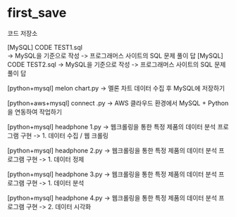 # first_save
코드 저장소

[MySQL] CODE TEST1.sql                    
  -> MySQL을 기준으로 작성
  -> 프로그래머스 사이트의 SQL 문제 풀이 답
[MySQL] CODE TEST2.sql
  -> MySQL을 기준으로 작성
  -> 프로그래머스 사이트의 SQL 문제 풀이 답

[python+mysql] melon chart.py
  -> 멜론 차트 데이터 수집 후 MySQL에 저장하기

[python+aws+mysql] connect .py
  -> AWS 클라우드 환경에서 MySQL + Python을 연동하여 작업하기

[python+mysql] headphone 1.py
  -> 웹크롤링을 통한 특정 제품의 데이터 분석 프로그램 구현
  -> 1. 데이터 수집 / 웹 크롤링

[python+mysql] headphone 2.py
  -> 웹크롤링을 통한 특정 제품의 데이터 분석 프로그램 구현
  -> 1. 데이터 정제

[python+mysql] headphone 3.py
  -> 웹크롤링을 통한 특정 제품의 데이터 분석 프로그램 구현
  -> 1. 데이터 분석

[python+mysql] headphone 4.py
  -> 웹크롤링을 통한 특정 제품의 데이터 분석 프로그램 구현
  -> 2. 데이터 시각화

